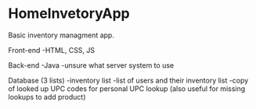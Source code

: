 # HomeInvetoryApp
Basic inventory managment app.

Front-end
-HTML, CSS, JS

Back-end
-Java
-unsure what server system to use

Database (3 lists)
-inventory list
-list of users and their inventory list
-copy of looked up UPC codes for personal UPC lookup (also useful for missing lookups to add product)
